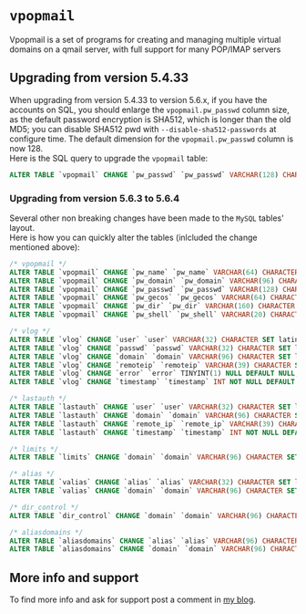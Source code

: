 # `vpopmail`

Vpopmail is a set of programs for creating and managing multiple virtual domains on a qmail server,
with full support for many POP/IMAP servers

## Upgrading from version 5.4.33

When upgrading from version 5.4.33 to version 5.6.x, if you have the accounts on SQL, you should
enlarge the `vpopmail.pw_passwd` column size, as the default password encryption is SHA512, which is
longer than the old MD5; you can disable SHA512 pwd with `--disable-sha512-passwords` at configure time.
The default dimension for the `vpopmail.pw_passwd` column is now 128.  
Here is the SQL query to upgrade the `vpopmail` table:

``` sql
ALTER TABLE `vpopmail` CHANGE `pw_passwd` `pw_passwd` VARCHAR(128) CHARACTER SET latin1 COLLATE latin1_swedish_ci NULL DEFAULT NULL;
```
### Upgrading from version 5.6.3 to 5.6.4

Several other non breaking changes have been made to the `MySQL` tables' layout.  
Here is how you can quickly alter the tables (inlcluded the change mentioned above):

``` sql
/* vpopmail */
ALTER TABLE `vpopmail` CHANGE `pw_name` `pw_name` VARCHAR(64) CHARACTER SET latin1 COLLATE latin1_swedish_ci NOT NULL; 
ALTER TABLE `vpopmail` CHANGE `pw_domain` `pw_domain` VARCHAR(96) CHARACTER SET latin1 COLLATE latin1_swedish_ci NOT NULL; 
ALTER TABLE `vpopmail` CHANGE `pw_passwd` `pw_passwd` VARCHAR(128) CHARACTER SET latin1 COLLATE latin1_swedish_ci NULL DEFAULT NULL;
ALTER TABLE `vpopmail` CHANGE `pw_gecos` `pw_gecos` VARCHAR(64) CHARACTER SET latin1 COLLATE latin1_swedish_ci NULL DEFAULT NULL;
ALTER TABLE `vpopmail` CHANGE `pw_dir` `pw_dir` VARCHAR(160) CHARACTER SET latin1 COLLATE latin1_swedish_ci NULL DEFAULT NULL;
ALTER TABLE `vpopmail` CHANGE `pw_shell` `pw_shell` VARCHAR(20) CHARACTER SET latin1 COLLATE latin1_swedish_ci NULL DEFAULT NULL; 

/* vlog */
ALTER TABLE `vlog` CHANGE `user` `user` VARCHAR(32) CHARACTER SET latin1 COLLATE latin1_swedish_ci NULL DEFAULT NULL; 
ALTER TABLE `vlog` CHANGE `passwd` `passwd` VARCHAR(32) CHARACTER SET latin1 COLLATE latin1_swedish_ci NULL DEFAULT NULL;
ALTER TABLE `vlog` CHANGE `domain` `domain` VARCHAR(96) CHARACTER SET latin1 COLLATE latin1_swedish_ci NULL; 
ALTER TABLE `vlog` CHANGE `remoteip` `remoteip` VARCHAR(39) CHARACTER SET latin1 COLLATE latin1_swedish_ci NULL DEFAULT NULL; 
ALTER TABLE `vlog` CHANGE `error` `error` TINYINT(1) NULL DEFAULT NULL;
ALTER TABLE `vlog` CHANGE `timestamp` `timestamp` INT NOT NULL DEFAULT '0'; 

/* lastauth */
ALTER TABLE `lastauth` CHANGE `user` `user` VARCHAR(32) CHARACTER SET latin1 COLLATE latin1_swedish_ci NOT NULL; 
ALTER TABLE `lastauth` CHANGE `domain` `domain` VARCHAR(96) CHARACTER SET latin1 COLLATE latin1_swedish_ci NOT NULL; 
ALTER TABLE `lastauth` CHANGE `remote_ip` `remote_ip` VARCHAR(39) CHARACTER SET latin1 COLLATE latin1_swedish_ci NOT NULL;
ALTER TABLE `lastauth` CHANGE `timestamp` `timestamp` INT NOT NULL DEFAULT '0'; 

/* limits */
ALTER TABLE `limits` CHANGE `domain` `domain` VARCHAR(96) CHARACTER SET latin1 COLLATE latin1_swedish_ci NOT NULL; 

/* alias */
ALTER TABLE `valias` CHANGE `alias` `alias` VARCHAR(32) CHARACTER SET latin1 COLLATE latin1_swedish_ci NOT NULL;
ALTER TABLE `valias` CHANGE `domain` `domain` VARCHAR(96) CHARACTER SET latin1 COLLATE latin1_swedish_ci NOT NULL;

/* dir_control */
ALTER TABLE `dir_control` CHANGE `domain` `domain` VARCHAR(96) CHARACTER SET latin1 COLLATE latin1_swedish_ci NOT NULL;

/* aliasdomains */
ALTER TABLE `aliasdomains` CHANGE `alias` `alias` VARCHAR(96) CHARACTER SET latin1 COLLATE latin1_swedish_ci NOT NULL;
ALTER TABLE `aliasdomains` CHANGE `domain` `domain` VARCHAR(96) CHARACTER SET latin1 COLLATE latin1_swedish_ci NOT NULL; 
```

## More info and support

To find more info and ask for support post a comment in [my blog](https://notes.sagredo.eu/en/qmail-notes-185/installing-and-configuring-vpopmail-81.html).
